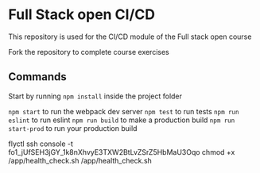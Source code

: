# Full Stack open CI/CD

This repository is used for the CI/CD module of the Full stack open course

Fork the repository to complete course exercises

## Commands

Start by running `npm install` inside the project folder

`npm start` to run the webpack dev server
`npm test` to run tests
`npm run eslint` to run eslint
`npm run build` to make a production build
`npm run start-prod` to run your production build


flyctl ssh console -t fo1_jUfSEH3jGY_1k8nXhvyE3TXW2BtLvZSrZ5HbMaU3Oqo
chmod +x /app/health_check.sh
/app/health_check.sh